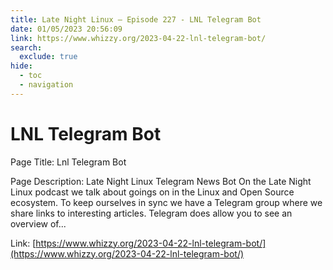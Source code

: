 ```yaml
---
title: Late Night Linux – Episode 227 - LNL Telegram Bot
date: 01/05/2023 20:56:09
link: https://www.whizzy.org/2023-04-22-lnl-telegram-bot/
search:
  exclude: true
hide:
  - toc
  - navigation
---
```


# LNL Telegram Bot

Page Title: Lnl Telegram Bot

Page Description: Late Night Linux Telegram News Bot On the Late Night Linux podcast we talk about goings on in the Linux and Open Source ecosystem. To keep ourselves in sync we have a Telegram group where we share links to interesting articles. Telegram does allow you to see an overview of... 

Link: [https://www.whizzy.org/2023-04-22-lnl-telegram-bot/](https://www.whizzy.org/2023-04-22-lnl-telegram-bot/)